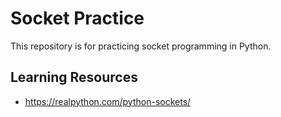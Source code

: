 # Socket Practice
This repository is for practicing socket programming in Python.

## Learning Resources
- https://realpython.com/python-sockets/